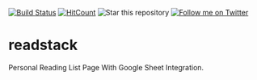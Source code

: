 [![Build Status](https://travis-ci.org/shaikharfan7/readStack.png?branch=master)](https://travis-ci.org/shaikharfan7/readStack)
[![HitCount](http://hits.dwyl.com/{shaikharfan7}/{readStack}.svg)](http://hits.dwyl.com/{shaikharfan7}/{readStack})
![Star this repository](https://img.shields.io/github/stars/shaikharfan7/readStack?style=social)
[![Follow me on Twitter](https://img.shields.io/twitter/follow/shaikharfan7?style=social)](https://twitter.com/shaikharfan7)

# readstack

Personal Reading List Page With Google Sheet Integration.


